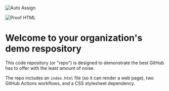 ![Auto Assign](https://github.com/Minute-Magic/demo-repository/actions/workflows/auto-assign.yml/badge.svg)

![Proof HTML](https://github.com/Minute-Magic/demo-repository/actions/workflows/proof-html.yml/badge.svg)

# Welcome to your organization's demo respository
This code repository (or "repo") is designed to demonstrate the best GitHub has to offer with the least amount of noise.

The repo includes an `index.html` file (so it can render a web page), two GitHub Actions workflows, and a CSS stylesheet dependency.
